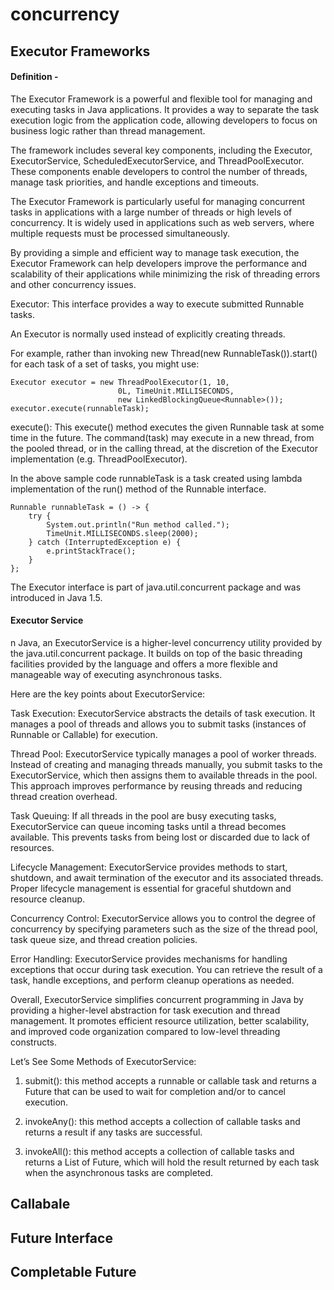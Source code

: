 # concurrency

## Executor Frameworks

#### Definition -

The Executor Framework is a powerful and flexible tool for managing and executing tasks in Java applications. It provides a way to separate the task execution logic from the application code, allowing developers to focus on business logic rather than thread management.

The framework includes several key components, including the Executor, ExecutorService, ScheduledExecutorService, and ThreadPoolExecutor. These components enable developers to control the number of threads, manage task priorities, and handle exceptions and timeouts.

The Executor Framework is particularly useful for managing concurrent tasks in applications with a large number of threads or high levels of concurrency. It is widely used in applications such as web servers, where multiple requests must be processed simultaneously.

By providing a simple and efficient way to manage task execution, the Executor Framework can help developers improve the performance and scalability of their applications while minimizing the risk of threading errors and other concurrency issues.


Executor:
This interface provides a way to execute submitted Runnable tasks.

An Executor is normally used instead of explicitly creating threads.

For example, rather than invoking new Thread(new RunnableTask()).start() for each task of a set of tasks, you might use:

```
Executor executor = new ThreadPoolExecutor(1, 10,
                        0L, TimeUnit.MILLISECONDS,
                        new LinkedBlockingQueue<Runnable>());
executor.execute(runnableTask);
```

execute(): This execute() method executes the given Runnable task at some time in the future. The command(task) may execute in a new thread, from the pooled thread, or in the calling thread, at the discretion of the Executor implementation (e.g. ThreadPoolExecutor).

In the above sample code runnableTask is a task created using lambda implementation of the run() method of the Runnable interface.

```
Runnable runnableTask = () -> {
    try {
        System.out.println("Run method called.");
        TimeUnit.MILLISECONDS.sleep(2000);
    } catch (InterruptedException e) {
        e.printStackTrace();
    }
};
```

The Executor interface is part of java.util.concurrent package and was introduced in Java 1.5.

#### Executor Service

n Java, an ExecutorService is a higher-level concurrency utility provided by the java.util.concurrent package. It builds on top of the basic threading facilities provided by the language and offers a more flexible and manageable way of executing asynchronous tasks.

Here are the key points about ExecutorService:

Task Execution: ExecutorService abstracts the details of task execution. It manages a pool of threads and allows you to submit tasks (instances of Runnable or Callable) for execution.

Thread Pool: ExecutorService typically manages a pool of worker threads. Instead of creating and managing threads manually, you submit tasks to the ExecutorService, which then assigns them to available threads in the pool. This approach improves performance by reusing threads and reducing thread creation overhead.

Task Queuing: If all threads in the pool are busy executing tasks, ExecutorService can queue incoming tasks until a thread becomes available. This prevents tasks from being lost or discarded due to lack of resources.

Lifecycle Management: ExecutorService provides methods to start, shutdown, and await termination of the executor and its associated threads. Proper lifecycle management is essential for graceful shutdown and resource cleanup.

Concurrency Control: ExecutorService allows you to control the degree of concurrency by specifying parameters such as the size of the thread pool, task queue size, and thread creation policies.

Error Handling: ExecutorService provides mechanisms for handling exceptions that occur during task execution. You can retrieve the result of a task, handle exceptions, and perform cleanup operations as needed.

Overall, ExecutorService simplifies concurrent programming in Java by providing a higher-level abstraction for task execution and thread management. It promotes efficient resource utilization, better scalability, and improved code organization compared to low-level threading constructs.

Let’s See Some Methods of ExecutorService:
1. submit(): this method accepts a runnable or callable task and returns a Future that can be used to wait for completion and/or to cancel execution.

2. invokeAny(): this method accepts a collection of callable tasks and returns a result if any tasks are successful.

3. invokeAll(): this method accepts a collection of callable tasks and returns a List of Future, which will hold the result returned by each task when the asynchronous tasks are completed.



## Callabale

## Future Interface

## Completable Future